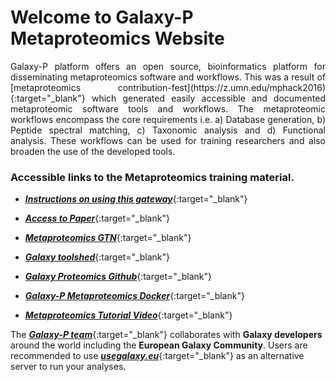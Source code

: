 # Welcome to Galaxy-P Metaproteomics Website

<div style="text-align: justify"> Galaxy-P platform offers an open source, bioinformatics platform for disseminating metaproteomics software and workflows. This was a result of [metaproteomics contribution-fest](https://z.umn.edu/mphack2016){:target="_blank"} which generated easily accessible and documented metaproteomic software tools and workflows. The metaproteomic workflows encompass the core requirements i.e. a) Database generation, b) Peptide spectral matching, c) Taxonomic analysis and d) Functional analysis. These workflows can be used for training researchers and also broaden the use of the developed tools.</div> 

### Accessible links to the Metaproteomics training material. 


* [**_Instructions on using this gateway_**](http://z.umn.edu/SuppS1){:target="_blank"}

* [**_Access to Paper_**](http://www.mdpi.com/2227-7382/6/1/7/html){:target="_blank"}

* [**_Metaproteomics GTN_**](http://galaxyproject.github.io/training-material/topics/proteomics/){:target="_blank"}

* [**_Galaxy toolshed_**](https://toolshed.g2.bx.psu.edu/){:target="_blank"}

* [**_Galaxy Proteomics Github_**](https://github.com/galaxyproteomics){:target="_blank"}

* [**_Galaxy-P Metaproteomics Docker_**](https://github.com/galaxyproteomics/docker-galaxyp){:target="_blank"}

* [**_Metaproteomics Tutorial Video_**](http://z.umn.edu/mpvideo2018){:target="_blank"}

<break>
  
</break>

The [**_Galaxy-P team_**](https://galaxyp.org){:target="_blank"} collaborates with **Galaxy developers** around the world including the **European Galaxy Community**. Users are recommended to use [**_usegalaxy.eu_**](https://usegalaxy.eu){:target="_blank"} as an alternative server to run your analyses.


